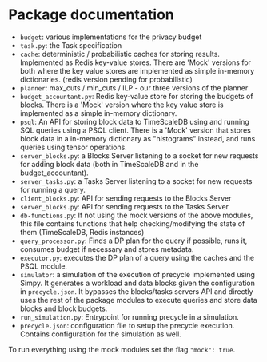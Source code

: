# Package documentation

- `budget`: various implementations for the privacy budget
- `task.py`: the Task specification
- `cache`: deterministic / probabilistic caches for storing results. Implemented as Redis key-value stores. There are 'Mock' versions for both where the key value stores are implemented as simple in-memory dictionaries. (redis version pending for probabilistic)
- `planner`: max_cuts / min_cuts / ILP - our three versions of the planner
- `budget_accountant.py`: Redis key-value store for storing the budgets of blocks. There is a 'Mock' version where the key value store is implemented as a simple in-memory dictionary.
- `psql`: An API for storing block data to TimeScaleDB using and running SQL queries using a PSQL client.  There is a 'Mock' version that stores block data in a in-memory dictionary as "histograms" instead, and runs queries using tensor operations.
- `server_blocks.py`: a Blocks Server listening to a socket for new requests for adding block data (both in TimeScaleDB and in the budget_accountant).
- `server_tasks.py`: a Tasks Server listening to a socket for new requests for running a query.
- `client_blocks.py`: API for sending requests to the Blocks Server
- `server_blocks.py`: API for sending requests to the Tasks Server
- `db-functions.py`: If not using the mock versions of the above modules, this file contains functions that help checking/modifying the state of them (TimeScaleDB, Redis instances)
- `query_processor.py`: Finds a DP plan for the query if possible, runs it, consumes budget if necessary and stores metadata.
- `executor.py`: executes the DP plan of a query using the caches and the PSQL module.
- `simulator`: a simulation of the execution of precycle implemented using Simpy. It generates a workload and data blocks given the configuration in `precycle.json`. It bypasses the blocks/tasks servers API and directly uses the rest of the package modules to execute queries and store data blocks and block budgets.
- `run_simulation.py`: Entrypoint for running precycle in a simulation.
- `precycle.json`: configuration file to setup the precycle execution. Contains configuration for the simulation as well. 

To run everything using the mock modules set the flag `"mock": true`.
